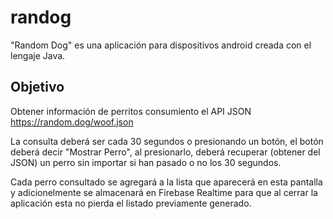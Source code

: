 # randog

"Random Dog" es una aplicación para dispositivos android creada con el lengaje Java.

## Objetivo

Obtener información de perritos consumiento el API JSON https://random.dog/woof.json 

La consulta deberá ser cada 30 segundos o presionando un botón, el botón deberá decir "Mostrar Perro", al presionarlo, deberá recuperar (obtener del JSON) un perro sin importar si han pasado o no los 30 segundos. 

Cada perro consultado se agregará a la lista que aparecerá en esta pantalla y adicionelmente se almacenará en Firebase Realtime para que al cerrar la aplicación esta no pierda el listado previamente generado.
